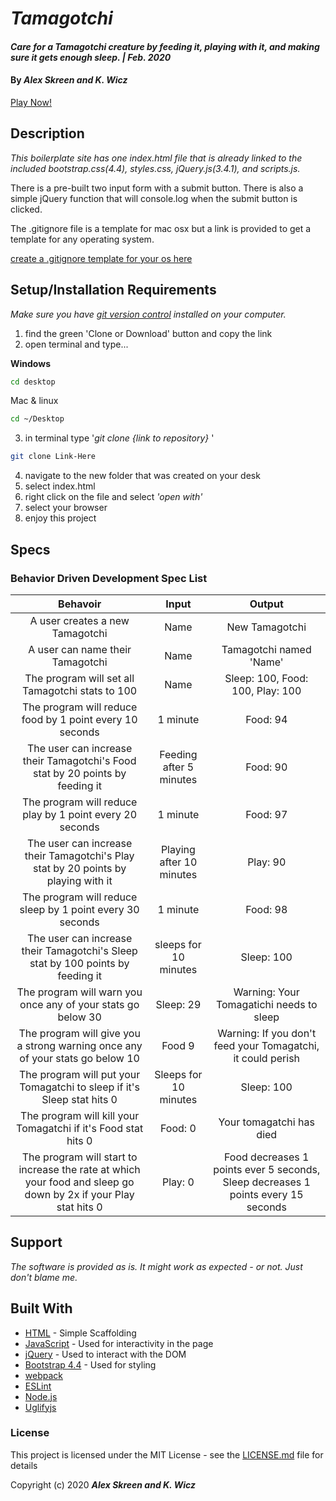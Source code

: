 # _Tamagotchi_

#### _Care for a Tamagotchi creature by feeding it, playing with it, and making sure it gets enough sleep. | Feb. 2020_

#### By _**Alex Skreen and K. Wicz**_
[Play Now!]( https://kwicz.github.io/tamagotchi/)

## Description

_This boilerplate site has one index.html file that is already linked to the included bootstrap.css(4.4), styles.css, jQuery.js(3.4.1), and scripts.js._


There is a pre-built two input form with a submit button. There is also a simple jQuery function that will console.log when the submit button is clicked.

The .gitignore file is a template for mac osx but a link is provided to get a template for any operating system. 

[create a .gitignore template for your os here](https://www.gitignore.io/)

## Setup/Installation Requirements

_Make sure you have [git version control](https://git-scm.com/downloads) installed on your computer._

1. find the green 'Clone or Download' button and copy the link
2. open terminal and type...

**Windows**
```sh 
cd desktop
```

 Mac & linux 
 ```sh
 cd ~/Desktop
 ```

 3. in terminal type '_git clone {link to repository}_ '

```sh
git clone Link-Here
```

4. navigate to the new folder that was created on your desk
5. select index.html
6. right click on the file and select _'open with'_
7. select your browser
8. enjoy this project


## Specs
### Behavior Driven Development Spec List

Behavoir | Input | Output
:---------:|:------:|:------:
| A user creates a new Tamagotchi | Name | New Tamagotchi |
| A user can name their Tamagotchi | Name | Tamagotchi named 'Name' |
| The program will set all Tamagotchi stats to 100 | Name | Sleep: 100, Food: 100, Play: 100 |
The program will reduce food by 1 point every 10 seconds | 1 minute | Food: 94 |
The user can increase their Tamagotchi's Food stat by 20 points by feeding it | Feeding after 5 minutes | Food: 90 |
The program will reduce play by 1 point every 20 seconds | 1 minute | Food: 97 |
The user can increase their Tamagotchi's Play stat by 20 points by playing with it | Playing after 10 minutes | Play: 90 |
The program will reduce sleep by 1 point every 30 seconds | 1 minute | Food: 98 |
The user can increase their Tamagotchi's Sleep stat by 100 points by feeding it | sleeps for 10 minutes | Sleep: 100 |
| The program will warn you once any of your stats go below 30 | Sleep: 29 | Warning: Your Tomagatichi needs to sleep |
| The program will give you a strong warning once any of your stats go below 10 | Food 9 | Warning: If you don't feed your Tomagatchi, it could perish |
| The program will put your Tomagatchi to sleep if it's Sleep stat hits 0 | Sleeps for 10 minutes | Sleep: 100 |
| The program will kill your Tomagatchi if it's Food stat hits 0 | Food: 0 | Your tomagatchi has died |
| The program will start to increase the rate at which your food and sleep go down by 2x if your Play stat hits 0 | Play: 0 | Food decreases 1 points ever 5 seconds, Sleep decreases 1 points every 15 seconds |


## Support 

_The software is provided as is. It might work as expected - or not. Just don't blame me._


## Built With

* [HTML](https://developer.mozilla.org/en-US/docs/Web/HTML) - Simple Scaffolding
* [JavaScript](https://developer.mozilla.org/en-US/docs/Web/JavaScript) - Used for interactivity in the page
* [jQuery](https://jquery.com/) - Used to interact with the DOM
* [Bootstrap 4.4](https://getbootstrap.com/) - Used for styling
* [webpack](https://webpack.js.org/)
* [ESLint](https://eslint.org/)
* [Node.js](https://nodejs.org/en/)
* [Uglifyjs](https://www.uglifyjs.net/)


### License

This project is licensed under the MIT License - see the [LICENSE.md](LICENSE.md) file for details

Copyright (c) 2020 **_Alex Skreen and K. Wicz_**

